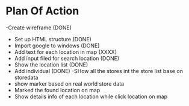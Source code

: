 # Plan Of Action
-Create wireframe                           (DONE)
- Set up HTML structure                     (DONE)
- Import google to windows                  (DONE)
- Add text for each location in map         (XXXX)
- Add input filed for search location       (DONE)
- Show the location list                    (DONE)
- Add individual                            (DONE)
-SHow all the stores int the store list base on storedata
- show marker based on real world store data
- Marked the found location on map
- Show details info of each location while click location on map 